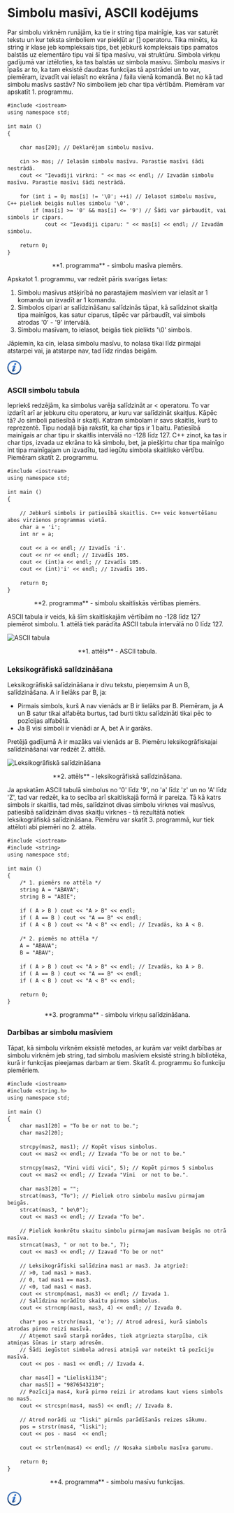 # Simbolu masīvi, ASCII kodējums

Par simbolu virknēm runājām, ka tie ir string tipa mainīgie, kas var saturēt tekstu un kur teksta simboliem var piekļūt ar [] operatoru. Tika minēts, ka string ir klase jeb kompleksais tips, bet jebkurš kompleksais tips pamatos balstās uz elementāro tipu vai šī tipa masīvu, vai struktūru. Simbola virkņu gadījumā var iztēloties, ka tas balstās uz simbola masīvu. Simbolu masīvs ir īpašs ar to, ka tam eksistē daudzas funkcijas tā apstrādei un to var, piemēram, izvadīt vai ielasīt no ekrāna / faila vienā komandā. Bet no kā tad simbolu masīvs sastāv? No simboliem jeb char tipa vērtībām. Piemēram var apskatīt 1. programmu.

```
#include <iostream>
using namespace std;

int main ()
{

    char mas[20]; // Deklarējam simbolu masīvu.

    cin >> mas; // Ielasām simbolu masīvu. Parastie masīvi šādi nestrādā.
    cout << "Ievadiji virkni: " << mas << endl; // Izvadām simbolu masīvu. Parastie masīvi šādi nestrādā.

    for (int i = 0; mas[i] != '\0'; ++i) // Ielasot simbolu masīvu, C++ pieliek beigās nulles simbolu '\0'.
        if (mas[i] >= '0' && mas[i] <= '9') // Šādi var pārbaudīt, vai simbols ir cipars.
            cout << "Ievadiji ciparu: " << mas[i] << endl; // Izvadām simbolu.

    return 0;
}
```

<center>**1. programma** - simbolu masīva piemērs.</center>

Apskatot 1. programmu, var redzēt pāris svarīgas lietas:

1. Simbolu masīvus atšķirībā no parastajiem masīviem var ielasīt ar 1 komandu un izvadīt ar 1 komandu.
1. Simbolos cipari ar salīdzināšanu salīdzinās tāpat, kā salīdzinot skaitļa tipa mainīgos, kas satur ciparus, tāpēc var pārbaudīt, vai simbols atrodas '0' - '9' intervālā.
1. Simbolu masīvam, to ielasot, beigās tiek pielikts '\0' simbols.


Jāpiemin, ka cin, ielasa simbolu masīvu, to nolasa tikai līdz pirmajai atstarpei vai, ja atstarpe nav, tad līdz rindas beigām.

<a href="http://www.cplusplus.com/doc/tutorial/ntcs/" target="_blank">![Vairāk informācija](/media/theory/information.png)</a>

### ASCII simbolu tabula

Iepriekš redzējām, ka simbolus varēja salīdzināt ar < operatoru. To var izdarīt arī ar jebkuru citu operatoru, ar kuru var salīdzināt skaitļus. Kāpēc tā? Jo simboli patiesībā ir skaitļi. Katram simbolam ir savs skaitlis, kurš to reprezentē. Tipu nodaļā bija rakstīt, ka char tips ir 1 baitu. Patiesībā mainīgais ar char tipu ir skaitlis intervālā no -128 līdz 127. C++ zinot, ka tas ir char tips, izvada uz ekrāna to kā simbolu, bet, ja piešķirtu char tipa mainīgo int tipa mainīgajam un izvadītu, tad iegūtu simbola skaitlisko vērtību. Piemēram skatīt 2. programmu.

```
#include <iostream>
using namespace std;

int main ()
{

    // Jebkurš simbols ir patiesībā skaitlis. C++ veic konvertēšanu abos virzienos programmas vietā.
    char a = 'i';
    int nr = a;

    cout << a << endl; // Izvadīs 'i'.
    cout << nr << endl; // Izvadīs 105.
    cout << (int)a << endl; // Izvadīs 105.
    cout << (int)'i' << endl; // Izvadīs 105.

    return 0;
}

```

<center>**2. programma** - simbolu skaitliskās vērtības piemērs.</center>

ASCII tabula ir veids, kā šīm skaitliskajām vērtībām no -128 līdz 127 piemērot simbolu. 1. attēlā tiek parādīta ASCII tabula intervālā no 0 līdz 127.

![ASCII tabula](/media/theory/ascii.gif)

<center>**1. attēls** - ASCII tabula.</center>

### Leksikogrāfiskā salīdzināšana

Leksikogrāfiskā salīdzināšana ir divu tekstu, pieņemsim A un B, salīdzināšana. A ir lielāks par B, ja:

- Pirmais simbols, kurš A nav vienāds ar B ir lielāks par B. Piemēram, ja A un B satur tikai alfabēta burtus, tad burti tiktu salīdzināti tikai pēc to pozīcijas alfabētā.
- Ja B visi simboli ir vienādi ar A, bet A ir garāks.


Pretējā gadījumā A ir mazāks vai vienāds ar B. Piemēru leksikogrāfiskajai salīdzināšanai var redzēt 2. attēlā.

![Leksikogrāfiskā salīdzināšana](/media/theory/str_compare.png)

<center>**2. attēls** - leksikogrāfiskā salīdzināšana.</center>

Ja apskatām ASCII tabulā simbolus no '0' līdz '9', no 'a' līdz 'z' un no 'A' līdz 'Z', tad var redzēt, ka to secība arī skaitliskajā formā ir pareiza. Tā kā katrs simbols ir skaitlis, tad mēs, salīdzinot divas simbolu virknes vai masīvus, patiesībā salīdzinām divas skaitļu virknes - tā rezultātā notiek leksikogrāfiskā salīdzināšana. Piemēru var skatīt 3. programmā, kur tiek attēloti abi piemēri no 2. attēla.

```
#include <iostream>
#include <string>
using namespace std;

int main ()
{
    /* 1. piemērs no attēla */
    string A = "ABAVA";
    string B = "ABIE";

    if ( A > B ) cout << "A > B" << endl;
    if ( A == B ) cout << "A == B" << endl;
    if ( A < B ) cout << "A < B" << endl; // Izvadās, ka A < B.

    /* 2. piemēs no attēla */
    A = "ABAVA";
    B = "ABAV";

    if ( A > B ) cout << "A > B" << endl; // Izvadās, ka A > B.
    if ( A == B ) cout << "A == B" << endl;
    if ( A < B ) cout << "A < B" << endl;

    return 0;
}
```

<center>**3. programma** - simbolu virkņu salīdzināšana.</center>

### Darbības ar simbolu masīviem

Tāpat, kā simbolu virknēm eksistē metodes, ar kurām var veikt darbības ar simbolu virknēm jeb string, tad simbolu masīviem eksistē string.h bibliotēka, kurā ir funkcijas pieejamas darbam ar tiem. Skatīt 4. programmu šo funkciju piemēriem.

```
#include <iostream>
#include <string.h>
using namespace std;

int main ()
{
    char mas1[20] = "To be or not to be.";
    char mas2[20];

    strcpy(mas2, mas1); // Kopēt visus simbolus.
    cout << mas2 << endl; // Izvada "To be or not to be."

    strncpy(mas2, "Vini vidi vici", 5); // Kopēt pirmos 5 simbolus
    cout << mas2 << endl; // Izvada "Vini  or not to be.".

    char mas3[20] = "";
    strcat(mas3, "To"); // Pieliek otro simbolu masīvu pirmajam beigās.
    strcat(mas3, " be\0");
    cout << mas3 << endl; // Izvada "To be".

    // Pieliek konkrētu skaitu simbolu pirmajam masīvam beigās no otrā masīva.
    strncat(mas3, " or not to be.", 7);
    cout << mas3 << endl; // Izavad "To be or not"

    // Leksikogrāfiski salīdzina mas1 ar mas3. Ja atgriež:
    // >0, tad mas1 > mas3.
    // 0, tad mas1 == mas3.
    // <0, tad mas1 < mas3.
    cout << strcmp(mas1, mas3) << endl; // Izvada 1.
    // Salīdzina norādīto skaitu pirmos simbolus.
    cout << strncmp(mas1, mas3, 4) << endl; // Izvada 0.

    char* pos = strchr(mas1, 'e'); // Atrod adresi, kurā simbols atrodas pirmo reizi masīvā.
    // Atņemot savā starpā norādes, tiek atgriezta starpība, cik atmiņas šūnas ir starp adresēm.
    // Šādi iegūstot simbola adresi atmiņā var noteikt tā pozīciju masīvā.
    cout << pos - mas1 << endl; // Izvada 4.

    char mas4[] = "Lieliski134";
    char mas5[] = "9876543210";
    // Pozīcija mas4, kurā pirmo reizi ir atrodams kaut viens simbols no mas5.
    cout << strcspn(mas4, mas5) << endl; // Izvada 8.

    // Atrod norādi uz "liski" pirmās parādīšanās reizes sākumu.
    pos = strstr(mas4, "liski");
    cout << pos - mas4  << endl;

    cout << strlen(mas4) << endl; // Nosaka simbolu masīva garumu.

    return 0;
}

```

<center>**4. programma** - simbolu masīvu funkcijas.</center>

<a href="http://www.cplusplus.com/reference/cstring/" target="_blank">![Vairāk informācija](/media/theory/information.png)</a>